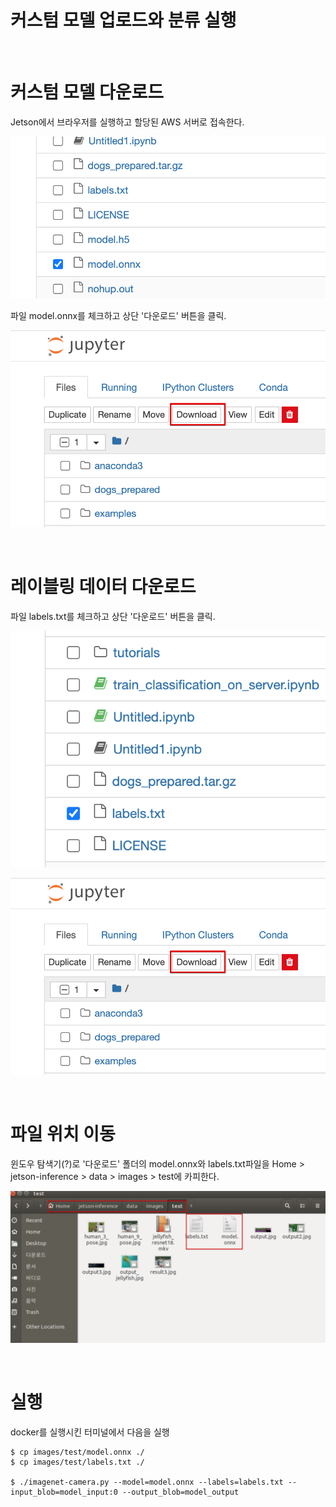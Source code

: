 # 커스텀 모델 업로드와 분류 실행

<br>

# 커스텀 모델 다운로드

Jetson에서 브라우저를 실행하고 할당된 AWS 서버로 접속한다.

![untitled](images/check_model_file.png)

파일 model.onnx를 체크하고 상단 '다운로드' 버튼을 클릭.


![untitled](images/download_button.png)

<br>

# 레이블링 데이터 다운로드

파일 labels.txt를 체크하고 상단 '다운로드' 버튼을 클릭.


![untitled](images/check_label_file.png)


![untitled](images/download_button.png)


<br>

# 파일 위치 이동

윈도우 탐색기(?)로 '다운로드' 폴더의 model.onnx와 labels.txt파일을 
Home > jetson-inference > data > images > test에 카피한다.


![untitled](images/copied_files.png)

<br>

# 실행

docker를 실행시킨 터미널에서 다음을 실행

```
$ cp images/test/model.onnx ./
$ cp images/test/labels.txt ./

$ ./imagenet-camera.py --model=model.onnx --labels=labels.txt --input_blob=model_input:0 --output_blob=model_output
```
